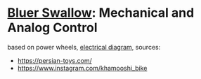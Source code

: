 # [Bluer Swallow](./bluer-swallow.md): Mechanical and Analog Control

based on power wheels, [electrical diagram](../../diagrams/bluer-swallow/analog.svg), sources:

- https://persian-toys.com/
- https://www.instagram.com/khamooshi_bike
